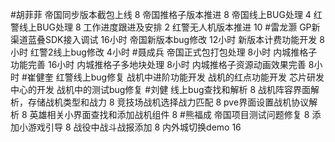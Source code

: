 #胡菲菲 
帝国同步版本截包上线 8
帝国推格子版本推进 8
帝国线上BUG处理      4
红警线上BUG处理     8
工作进度跟进及安排   2
红警无人机版本推进 10
#雷龙灏 
GP新渠道蓝叠SDK接入调试 16小时
帝国新版本bug修改       12小时
新版本计费功能开发      8小时
红警2线上bug修改        4小时
#聂成兵 
帝国正式包打包处理      8小时
内城推格子功能完善      16小时
内城推格子多地块处理    8小时
内城推格子资源动画效果完善  8小时
#崔健奎 
红警线上bug修复
战机中进阶功能开发
战机的红点功能开发
芯片研发中心的开发
战机中的测试bug修复
#刘健 
线上bug查找和解析	8
战机阵容界面解析，存储战机类型和战力	8
竞技场战机选择战力匹配	8
pve界面设置战机协议解析	8
英雄相关小界面查找和添加战机组件	8
#熊福成 
帝国项目测试问题修复                                            8
添加小游戏引导                                                       8
战役中战斗战报添加                                                8
内外城切换demo                                                    16